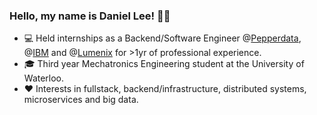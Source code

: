 ### Hello, my name is Daniel Lee! 👦🏻

- 💻 Held internships as a Backend/Software Engineer @[Pepperdata](https://www.pepperdata.com/), @[IBM](https://www.ibm.com/ca-en) and @[Lumenix](https://www.aimsplatform.io/) for >1yr of professional experience.
- 🎓 Third year Mechatronics Engineering student at the University of Waterloo.
- ❤️ Interests in fullstack, backend/infrastructure, distributed systems, microservices and big data.
